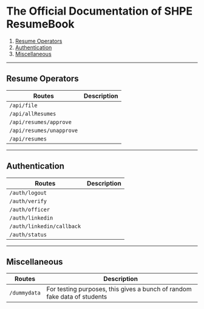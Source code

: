 # The Official Documentation of SHPE ResumeBook

1. [Resume Operators](#resume-operators)
1. [Authentication](#authentication)
1. [Miscellaneous](#miscellaneous)

***

## <span id="resume-operators">Resume Operators</span>

| Routes                   | Description |
| ------------------------ | ----------- |
| `/api/file`              |             |
| `/api/allResumes`        |             |
| `/api/resumes/approve`   |             |
| `/api/resumes/unapprove` |             |
| `/api/resumes`           |             |

***

## <span id="authentication">Authentication</span>

| Routes                    | Description |
| ------------------------- | ----------- |
| `/auth/logout`            |             |
| `/auth/verify`            |             |
| `/auth/officer`           |             |
| `/auth/linkedin`          |             |
| `/auth/linkedin/callback` |             |
| `/auth/status`            |             |

***

## <span id="miscellaneous">Miscellaneous</span>

| Routes       | Description                                                              |
| ------------ | ------------------------------------------------------------------------ |
| `/dummydata` | For testing purposes, this gives a bunch of random fake data of students |
